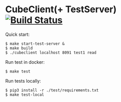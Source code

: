 #  CubeClient(+ TestServer) [![Build Status](https://travis-ci.org/kichyr/cubeCliClient.svg?branch=master)](https://travis-ci.org/kichyr/cubeCliClient)
Quick start:
```
$ make start-test-server &
$ make build
$ ./cubeclient localhost 8091 test1 read
```

Run test in docker:
```
$ make test
```

Run tests locally:
```
$ pip3 install -r ./test/requirements.txt
$ make test-local
```